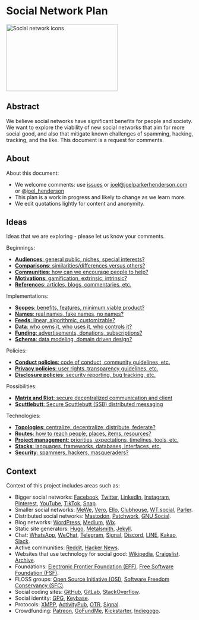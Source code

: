 # Social Network Plan

<img src="README.png" width="300" height="180" alt="Social network icons">


## Abstract

We believe social networks have significant benefits for people and society.  We want to explore the viability of new social networks that aim for more social good, and also that mitigate known challenges of spamming, hacking, tracking, and the like. This document is a request for comments.


## About

About this document:

* We welcome comments: use [issues](https://github.com/joelparkerhenderson/social_network_plan/issues) or joel@joelparkerhenderson.com or [@joel_henderson](https://twitter.com/joel_henderson)
* This plan is a work in progress and likely to change as we learn more.
* We edit quotations lightly for content and anonymity.


## Ideas

Ideas that we are exploring - please let us know your comments.

Beginnings:

* [**Audiences**: general public, niches, special interests?](docs/ideas/beginnings/audiences.md)
* [**Comparisons**: similarities/differences versus others?](docs/ideas/beginnings/comparisons.md)
* [**Communities**: how can we encourage people to help?](docs/ideas/beginnings/communities.md)
* [**Motivations**: gamification, extrinsic, intrinsic?](docs/ideas/beginnings/motivations.md)
* [**References**: articles, blogs, commentaries, etc.](docs/ideas/beginnings/references.md)

Implementations:

* [**Scopes**: benefits, features, minimum viable product?](docs/ideas/implementations/scopes.md)
* [**Names**: real names, fake names, no names?](docs/ideas/implementations/names.md)
* [**Feeds**: linear, algorithmic, customizable?](docs/ideas/implementations/feeds.md)
* [**Data**: who owns it, who uses it, who controls it?](docs/ideas/implementations/data.md)
* [**Funding**: advertisements, donations, subscriptions?](docs/ideas/implementations/funding.md)
* [**Schema**: data modeling, domain driven design?](docs/ideas/implementations/schema.md)

Policies:

* [**Conduct policies**: code of conduct, community guidelines, etc.](docs/ideas/policies/conduct_policies.md)
* [**Privacy policies**: user rights, transparency guidelines, etc.](docs/ideas/policies/privacy_policies.md)
* [**Disclosure policies**: security reporting, bug tracking, etc.](docs/ideas/policies/disclosure_policies.md)

Possibilities:

* [**Matrix and Riot**: secure decentralized communication and client](docs/ideas/possibilities/matrix-and-riot.md)
* [**Scuttlebutt**: Secure Scuttlebutt (SSB) distributed messaging](docs/ideas/possibilities/scuttlebutt.md)


Technologies:

* [**Topologies**: centralize, decentralize, distribute, federate?](docs/ideas/technologies/topologies.md)
* [**Routes**: how to reach people, places, items, resources?](docs/ideas/technologies/routes.md)
* [**Project management**: priorities, expectations, timelines, tools, etc.](docs/ideas/technologies/projectmanagement.md)
* [**Stacks**: languages, frameworks, databases, interfaces, etc.](docs/ideas/technologies/stacks.md)
* [**Security**: spammers, hackers, masqueraders?](docs/ideas/technologies/security.md)

## Context

Context of this project includes areas such as:
* Bigger social networks: 
[Facebook](https://facebook.com),
[Twitter](https://twitter.com),
[LinkedIn](https://linkedin.com),
[Instagram](https://instagram.com),
[Pinterest](https://pinterest.com),
[YouTube](https://youtube.com),
[TikTok](https://tiktok.com),
[Snap](https://snap.com/).
* Smaller social networks:
[MeWe](https://mewe.com), 
[Vero](https://www.vero.co/), 
[Ello](https://ello.co/),
[Clubhouse](https://www.joinclubhouse.com/),
[WT.social](https://wt.social/),
[Parler](https://parler.com/).
* Distributed social networks:
[Mastodon](https://mastodon.social),
[Patchwork](https://github.com/ssbc/patchwork),
[GNU Social](https://gnu.io/).
* Blog networks:
[WordPress](https://wordpress.com),
[Medium](https://medium.com),
[Wix](https://wix.com).
* Static site generators:
[Hugo](https://gohugo.io/),
[Metalsmith](www.metalsmith.io/),
[Jekyll](https://jekyllrb.com/).
* Chat:
[WhatsApp](https://www.whatsapp.com/),
[WeChat](https://www.wechat.com/),
[Telegram](https://telegram.org/),
[Signal](https://signal.org/),
[Discord](https://discordapp.com/),
[LINE](https://line.me/),
[Kakao](https://www.kakao.com/),
[Slack](https://www.slack.com/).
* Active communities:
[Reddit](https://reddit.com),
[Hacker News](http://news.ycombinator.com/).
* Websites that use technology for social good:
[Wikipedia](https://wikipedia.org),
[Craigslist](https://craigslist.org).
[Archive](https://archive.org).
* Foundations:
[Electronic Frontier Foundation (EFF)](http://eff.org/),
[Free Software Foundation (FSF)](http://fsf.org).
* FLOSS groups:
[Open Source Initiative (OSI)](http://opensource.org/),
[Software Freedom Conservancy (SFC)](https://sfconservancy.org/).
* Social coding sites:
[GitHub](https://github.com),
[GitLab](https://gitlab.com),
[StackOverflow](https://stackoverflow.com).
* Social identity:
[GPG](https://www.gnupg.org/),
[Keybase](https://keybase.io).
* Protocols: 
[XMPP](https://en.wikipedia.org/wiki/XMPP),
[ActivityPub](https://en.wikipedia.org/wiki/ActivityPub),
[OTR](https://en.wikipedia.org/wiki/Off-the-Record_Messaging),
[Signal](https://en.wikipedia.org/wiki/Signal_Protocol).
* Crowdfunding: 
[Patreon](https://www.patreon.com), 
[GoFundMe](https://www.gofundme.com/), 
[Kickstarter](https://www.kickstarter.com),
[Indiegogo](https://www.indiegogo.com).

